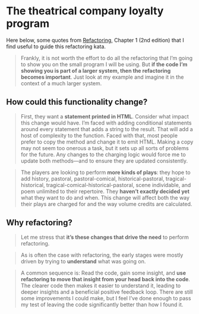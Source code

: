# The theatrical company loyalty program

Here below, some quotes from [Refactoring](https://martinfowler.com/books/refactoring.html), Chapter 1 (2nd edition) that I find useful to guide this refactoring kata.

> Frankly, it is not worth the effort to do all the refactoring that I’m going to show you on the small program I will be using. But **if the code I’m showing you is part of a larger system, then the refactoring becomes important**. Just look at my example and imagine it in the context of a much larger system.

## How could this functionality change?

> First, they want a **statement printed in HTML**. Consider what impact this change would have. I’m faced with adding conditional statements around every statement that adds a string to the result. That will add a host of complexity to the function. Faced with that, most people prefer to copy the method and change it to emit HTML. Making a copy may not seem too onerous a task, but it sets up all sorts of problems for the future. Any changes to the charging logic would force me to update both methods—and to ensure they are updated consistently.

> The players are looking to perform **more kinds of plays**: they hope to add history, pastoral, pastoral-comical, historical-pastoral, tragical-historical, tragical-comical-historical-pastoral, scene individable, and poem unlimited to their repertoire. They **haven’t exactly decided yet** what they want to do and when. This change will affect both the way their plays are charged for and the way volume credits are calculated.

## Why refactoring?

> Let me stress that **it’s these changes that drive the need** to perform refactoring.

> As is often the case with refactoring, the early stages were mostly driven by trying to **understand** what was going on. 

> A common sequence is: Read the code, gain some insight, and **use refactoring to move that insight from your head back into the code**. The clearer code then makes it easier to understand it, leading to deeper insights and a beneficial positive feedback loop. There are still some improvements I could make, but I feel I’ve done enough to pass my test of leaving the code significantly better than how I found it.